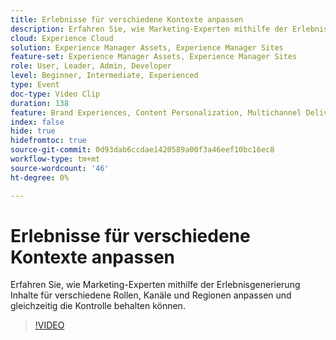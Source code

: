```yaml
---
title: Erlebnisse für verschiedene Kontexte anpassen
description: Erfahren Sie, wie Marketing-Experten mithilfe der Erlebnisgenerierung Inhalte für verschiedene Rollen, Kanäle und Regionen anpassen und gleichzeitig die Kontrolle behalten können.
cloud: Experience Cloud
solution: Experience Manager Assets, Experience Manager Sites
feature-set: Experience Manager Assets, Experience Manager Sites
role: User, Leader, Admin, Developer
level: Beginner, Intermediate, Experienced
type: Event
doc-type: Video Clip
duration: 138
feature: Brand Experiences, Content Personalization, Multichannel Delivery, Renditions, Templates
index: false
hide: true
hidefromtoc: true
source-git-commit: 0d93dab6ccdae1420589a00f3a46eef10bc16ec8
workflow-type: tm+mt
source-wordcount: '46'
ht-degree: 0%

---
```



# Erlebnisse für verschiedene Kontexte anpassen

Erfahren Sie, wie Marketing-Experten mithilfe der Erlebnisgenerierung Inhalte für verschiedene Rollen, Kanäle und Regionen anpassen und gleichzeitig die Kontrolle behalten können.

>[!VIDEO](https://video.tv.adobe.com/v/3459245/?learn=on&enablevpops)
